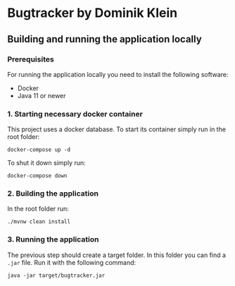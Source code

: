 # Bugtracker by Dominik Klein

## Building and running the application locally

### Prerequisites

For running the application locally you need to install the following software:

- Docker
- Java 11 or newer

### 1. Starting necessary docker container

This project uses a docker database. To start its container simply run in the root folder:

```docker-compose up -d```

To shut it down simply run:

``docker-compose down``

### 2. Building the application

In the root folder run:

``./mvnw clean install``

### 3. Running the application

The previous step should create a target folder. In this folder you can find a ``.jar`` file. Run it with the following
command:

``java -jar target/bugtracker.jar``